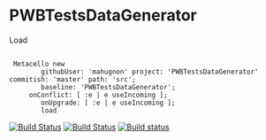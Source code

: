 # PWBTestsDataGenerator

Load 

```Smalltalk

 Metacello new
    	githubUser: 'mahugnon' project: 'PWBTestsDataGenerator' commitish: 'master' path: 'src';
    	baseline: 'PWBTestsDataGenerator';
	 onConflict: [ :e | e useIncoming ];
        onUpgrade: [ :e | e useIncoming ];
        load
```
 [![Build Status](https://ci.inria.fr/pharo-contribution/job/PWBTestsDataGenerator/badge/icon)](https://ci.inria.fr/pharo-contribution/job/PWBTestsDataGenerator/) [![Build Status](https://travis-ci.com/mahugnon/PWBTestsDataGenerator.svg?branch=master)](https://travis-ci.com/mahugnon/PWBTestsDataGenerator) [![Build status](https://ci.appveyor.com/api/projects/status/vfyimbkxqms82p31?svg=true)](https://ci.appveyor.com/project/mahugnon/pwbtestsdatagenerator)

